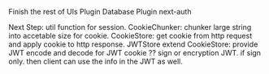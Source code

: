 Finish the rest of UIs
Plugin Database
Plugin next-auth

Next Step:
  util function for session.
  CookieChunker: chunker large string into accetable size for cookie.
  CookieStore: get cookie from http request and apply cookie to http response.
  JWTStore extend CookieStore: provide JWT encode and decode for JWT cookie
  ?? sign or encryption JWT. if sign only. then client can use the info in the JWT as well.